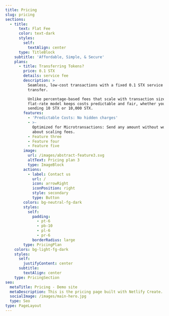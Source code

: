 ```yaml
---
title: Pricing
slug: pricing
sections:
  - title:
      text: Flat Fee
      color: text-dark
      styles:
        self:
          textAlign: center
      type: TitleBlock
    subtitle: 'Affordable, Simple, & Secure'
    plans:
      - title: Transferring Tokens?
        price: 0.1 STX
        details: service fee
        description: >
          Seamless, low-cost transactions with a fixed 0.1 STX service fee per
          transfer.

          Unlike percentage-based fees that scale with transaction size, our
          flat-rate model keeps costs predictable and fair, whether you're
          sending 10 STX or 10,000 STX.
        features:
          - 'Predictable Costs: No hidden charges'
          - >-
            Optimized for Microtransactions: Send any amount without worrying
            about scaling fees.
          - Feature three
          - Feature four
          - Feature five
        image:
          url: /images/abstract-feature3.svg
          altText: Pricing plan 3
          type: ImageBlock
        actions:
          - label: Contact us
            url: /
            icon: arrowRight
            iconPosition: right
            style: secondary
            type: Button
        colors: bg-neutral-fg-dark
        styles:
          self:
            padding:
              - pt-6
              - pb-10
              - pl-6
              - pr-6
            borderRadius: large
        type: PricingPlan
    colors: bg-light-fg-dark
    styles:
      self:
        justifyContent: center
      subtitle:
        textAlign: center
    type: PricingSection
seo:
  metaTitle: Pricing - Demo site
  metaDescription: This is the pricing page built with Netlify Create.
  socialImage: /images/main-hero.jpg
  type: Seo
type: PageLayout
---
```

